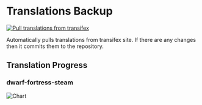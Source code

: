 # Translations Backup

[![Pull translations from transifex](https://github.com/dfint/translations-backup/actions/workflows/pull-translations.yml/badge.svg)](https://github.com/dfint/translations-backup/actions/workflows/pull-translations.yml)

Automatically pulls translations from transifex site. If there are any changes then it commits them to the repository.

## Translation Progress

### dwarf-fortress-steam

![Chart](https://quickchart.io/chart/render/sf-0881786a-5ec7-47bd-a2a6-773c66a926ff)
<!--
### dwarf-fortress

![Chart](https://quickchart.io/chart/render/sf-65c08424-b111-4339-9df1-88035da231d6)
-->